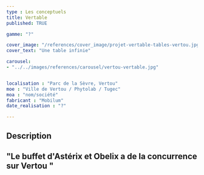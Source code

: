 ```yaml
---
type : Les conceptuels
title: Vertable
published: TRUE

gamme: "?" 

cover_image: "/references/cover_image/projet-vertable-tables-vertou.jpg"
cover_text: "Une table infinie"

carousel: 
- "../../images/references/carousel/vertou-vertable.jpg"


localisation : "Parc de la Sèvre, Vertou"
moe : "Ville de Vertou / Phytolab / Tugec"
moa : "nom/société"
fabricant : "Mobilum"
date_realisation : "?"

---
```


## Description
 "Le buffet d'Astérix et Obelix a de la concurrence sur Vertou "
---